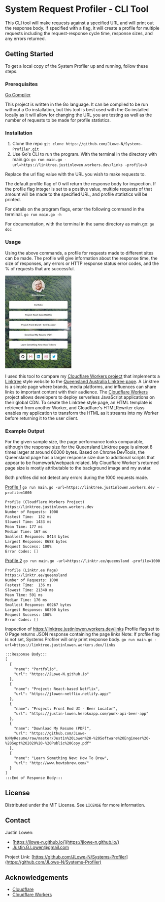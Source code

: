# System Request Profiler - CLI Tool

This CLI tool will make requests against a specified URL and will print
out the response body. If specified with a flag, it will create a profile
for multiple requests including the request-response cycle time, response sizes,
and any errors returned.  

## Getting Started

To get a local copy of the System Profiler up and running, follow these steps.

### Prerequisites

[Go Compiler](https://golang.org/doc/install)

This project is written in the Go language.  It can be compiled to be run without
a Go installation, but this tool is best used with the Go installed locally as it
will allow for changing the URL you are testing as well as the number of requests
to be made for profile statistics.

### Installation

1. Clone the repo
`git clone https://github.com/JLowe-N/Systems-Profiler.git`
2. Use Go's CLI to run the program.  With the terminal in the directory with main.go:
`go run main.go -url=https://linktree.justinlowen.workers.dev/links -profile=0`

Replace the url flag value with the URL you wish to make requests to.

The default profile flag of 0 will return the response body for inspection.
If the profile flag integer is set to a positive value, multiple requests of that
amount will be made to the specified URL, and profile statistics will be printed.

For details on the program flags, enter the following command in the terminal.
`go run main.go -h`

For documentation, with the terminal in the same directory as main.go:
`go doc`

### Usage

Using the above commands, a profile for requests made to different sites can be
made. The profile will give information about the response time, the size of
responses, any errors or HTTP response status error codes, and the % of requests
that are successful.

![Profiled Cloudflare Workers Linktree Project](/Profiles/linktree-justinlowen-workers-dev.JPG "CF Workers Linktree Page") 

I used this tool to compare my [Cloudflare Workers project](https://github.com/JLowe-N/CF-Workers-Linktree) that implements a
[Linktree](https://linktr.ee/) style website to the [Queensland Australia Linktree page](https://linktr.ee/queensland).
A Linktree is a simple page where brands, media platforms, and influences can 
share links to important content with their audience.  The [Cloudflare Workers](https://workers.cloudflare.com/)
project allows developers to deploy serverless JavaScript applications on their
global CDN.  To create the Linktree style page, an HTML template is retrieved from
another Worker, and Cloudflare's HTMLRewriter class enables my application to transform
the HTML as it streams into my Worker before returning it to the user client.

### Example Output
For the given sample size, the page performance looks comparable, although the response
size for the Queensland Linktree page is almost 8 times larger at around 60000 bytes.
Based on Chrome DevTools, the Queensland page has a larger response size due to
additional scripts that appear to be framework/webpack related.  My Cloudflare Worker's
returned page size is mostly attributable to the background image and my avatar.

Both profiles did not detect any errors during the 1000 requests made.

[Profile 1](/Profiles/Profile_linktree-justinlowen-workers-dev.JPG)
```go run main.go -url=https://linktree.justinlowen.workers.dev -profile=1000```
```
Profile (Cloudflare Workers Project)
https://linktree.justinlowen.workers.dev
Number of Requests: 1000
Fastest Time:  132 ms
Slowest Time: 1433 ms
Mean Time: 177 ms
Median Time: 167 ms
Smallest Response: 8414 bytes
Largest Response: 8688 bytes
Request Success: 100%
Error Codes: []
```

[Profile 2](/Profiles/Profile_linktr-ee-queensland.JPG)
```go run main.go -url=https://linktr.ee/queensland -profile=1000```
```
Profile (Linktr.ee Page)
https://linktr.ee/queensland
Number of Requests: 1000
Fastest Time:  136 ms
Slowest Time: 21348 ms
Mean Time: 591 ms
Median Time: 176 ms
Smallest Response: 60267 bytes
Largest Response: 60390 bytes
Request Success: 100%
Error Codes: []
```

Inspection of https://linktree.justinlowen.workers.dev/links
Profile flag set to 0
Page returns JSON response containing the page links
Note: If profile flag is not set, Systems Profiler will only print response body.
```go run main.go -url=https://linktree.justinlowen.workers.dev/links```
```
:::Response Body:::
[
  {
    "name": "Portfolio",
    "url": "https://JLowe-N.github.io"
  },
  {
    "name": "Project: React-based Netflix",
    "url": "https://jlowen-netflix.netlify.app/"
  },
  {
    "name": "Project: Front End UI - Beer Locator",
    "url": "https://justin-lowen.herokuapp.com/punk-api-beer-app"
  },
  {
    "name": "Download My Resume (PDF)",
    "url": "https://github.com/JLowe-N/MyResume/raw/master/Justin%20Lowen%20-%20Software%20Engineer%20-%20Sept%202020%20-%20Public%20Copy.pdf"
  },
  {
    "name": "Learn Something New: How To Brew",
    "url": "http://www.howtobrew.com/"
  }
]
:::End of Response Body:::
```

## License

Distributed under the MIT License. See `LICENSE` for more information.

## Contact
Justin Lowen: 
- [https://jlowe-n.github.io/](https://jlowe-n.github.io/)
- [Justin.G.Lowen@gmail.com](mailto:Justin.G.Lowen@gmail.com)

Project Link: [https://github.com/JLowe-N/Systems-Profiler](https://github.com/JLowe-N/Systems-Profiler)

## Acknowledgements
- [Cloudflare](https://www.cloudflare.com/)
- [Cloudflare Workers](https://workers.cloudflare.com/)







